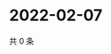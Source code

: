# 2022-02-07

共 0 条

<!-- BEGIN WEIBO -->
<!-- 最后更新时间 Mon Feb 07 2022 21:14:57 GMT+0800 (China Standard Time) -->

<!-- END WEIBO -->
